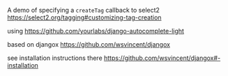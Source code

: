 A demo of specifying a `createTag` callback to select2
https://select2.org/tagging#customizing-tag-creation

using https://github.com/yourlabs/django-autocomplete-light

based on djangox
https://github.com/wsvincent/djangox

see installation instructions there
https://github.com/wsvincent/djangox#-installation
